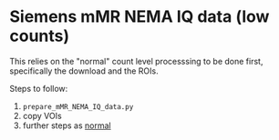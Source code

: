 # Siemens mMR NEMA IQ data (low counts)

This relies on the "normal" count level processsing to be done first, specifically the download and the ROIs.

Steps to follow:
1. `prepare_mMR_NEMA_IQ_data.py`
2. copy VOIs
3. further steps as [normal](../README.md#steps-to-follow-to-prepare-data)
